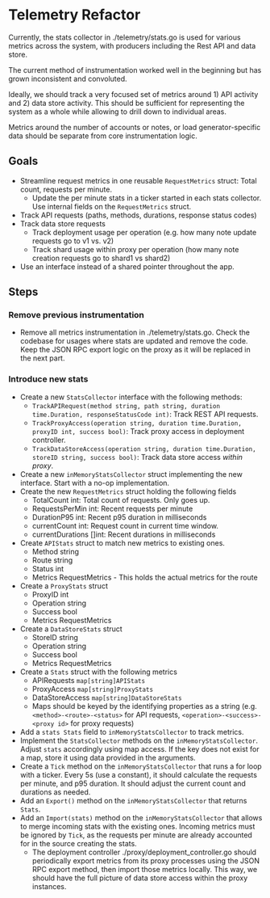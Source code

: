 # Telemetry Refactor

Currently, the stats collector in ./telemetry/stats.go is used for various metrics across the system, with producers including the Rest API and data store.

The current method of instrumentation worked well in the beginning but has grown inconsistent and convoluted.

Ideally, we should track a very focused set of metrics around 1) API activity and 2) data store activity. This should be sufficient for representing the system as a whole while allowing to drill down to individual areas.

Metrics around the number of accounts or notes, or load generator-specific data should be separate from core instrumentation logic.

## Goals

- Streamline request metrics in one reusable `RequestMetrics` struct: Total count, requests per minute.
  - Update the per minute stats in a ticker started in each stats collector. Use internal fields on the `RequestMetrics` struct.
- Track API requests (paths, methods, durations, response status codes)
- Track data store requests
  - Track deployment usage per operation (e.g. how many note update requests go to v1 vs. v2)
  - Track shard usage within proxy per operation (how many note creation requests go to shard1 vs shard2)
- Use an interface instead of a shared pointer throughout the app.

## Steps

### Remove previous instrumentation

- Remove all metrics instrumentation in ./telemetry/stats.go. Check the codebase for usages where stats are updated and remove the code. Keep the JSON RPC export logic on the proxy as it will be replaced in the next part.

### Introduce new stats

- Create a new `StatsCollector` interface with the following methods:
  - `TrackAPIRequest(method string, path string, duration time.Duration, responseStatusCode int)`: Track REST API requests.
  - `TrackProxyAccess(operation string, duration time.Duration, proxyID int, success bool)`: Track proxy access in deployment controller.
  - `TrackDataStoreAccess(operation string, duration time.Duration, storeID string, success bool)`: Track data store access _within proxy_.
- Create a new `inMemoryStatsCollector` struct implementing the new interface. Start with a no-op implementation.
- Create the new `RequestMetrics` struct holding the following fields
  - TotalCount int: Total count of requests. Only goes up.
  - RequestsPerMin int: Recent requests per minute
  - DurationP95 int: Recent p95 duration in milliseconds
  - currentCount int: Request count in current time window.
  - currentDurations []int: Recent durations in milliseconds
- Create `APIStats` struct to match new metrics to existing ones.
  - Method string
  - Route string
  - Status int
  - Metrics RequestMetrics - This holds the actual metrics for the route
- Create a `ProxyStats` struct
  - ProxyID int
  - Operation string
  - Success bool
  - Metrics RequestMetrics
- Create a `DataStoreStats` struct
  - StoreID string
  - Operation string
  - Success bool
  - Metrics RequestMetrics
- Create a `Stats` struct with the following metrics
  - APIRequests `map[string]APIStats`
  - ProxyAccess `map[string]ProxyStats`
  - DataStoreAccess `map[string]DataStoreStats`
  - Maps should be keyed by the identifying properties as a string (e.g. `<method>-<route>-<status>` for API requests, `<operation>-<success>-<proxy id>` for proxy requests)
- Add a `stats Stats` field to `inMemoryStatsCollector` to track metrics.
- Implement the `StatsCollector` methods on the `inMemoryStatsCollector`. Adjust `stats` accordingly using map access. If the key does not exist for a map, store it using data provided in the arguments.
- Create a `Tick` method on the `inMemoryStatsCollector` that runs a for loop with a ticker. Every 5s (use a constant), it should calculate the requests per minute, and p95 duration. It should adjust the current count and durations as needed.
- Add an `Export()` method on the `inMemoryStatsCollector` that returns `Stats`.
- Add an `Import(stats)` method on the `inMemoryStatsCollector` that allows to merge incoming stats with the existing ones. Incoming metrics must be ignored by `Tick`, as the requests per minute are already accounted for in the source creating the stats.
  - The deployment controller ./proxy/deployment_controller.go should periodically export metrics from its proxy processes using the JSON RPC export method, then import those metrics locally. This way, we should have the full picture of data store access within the proxy instances.
